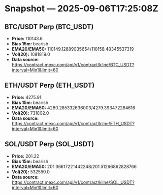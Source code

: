 # Snapshot — 2025-09-06T17:25:08Z

## BTC/USDT Perp (BTC_USDT)
- **Price:** 110143.6
- **Bias 15m:** bearish
- **EMA20/EMA50:** 110149.12889035654/110158.48345537319
- **Vol(20):** 1081819.0
- **Data source:** https://contract.mexc.com/api/v1/contract/kline/BTC_USDT?interval=Min1&limit=60

## ETH/USDT Perp (ETH_USDT)
- **Price:** 4275.91
- **Bias 15m:** bearish
- **EMA20/EMA50:** 4280.285332636003/4279.393472284616
- **Vol(20):** 731802.0
- **Data source:** https://contract.mexc.com/api/v1/contract/kline/ETH_USDT?interval=Min1&limit=60

## SOL/USDT Perp (SOL_USDT)
- **Price:** 201.22
- **Bias 15m:** bearish
- **EMA20/EMA50:** 201.36617221442248/201.51266862828766
- **Vol(20):** 532559.0
- **Data source:** https://contract.mexc.com/api/v1/contract/kline/SOL_USDT?interval=Min1&limit=60
